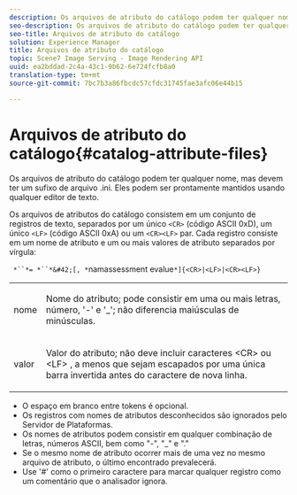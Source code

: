 ```yaml
---
description: Os arquivos de atributo do catálogo podem ter qualquer nome, mas devem ter um sufixo de arquivo .ini. Eles podem ser prontamente mantidos usando qualquer editor de texto.
seo-description: Os arquivos de atributo do catálogo podem ter qualquer nome, mas devem ter um sufixo de arquivo .ini. Eles podem ser prontamente mantidos usando qualquer editor de texto.
seo-title: Arquivos de atributo do catálogo
solution: Experience Manager
title: Arquivos de atributo do catálogo
topic: Scene7 Image Serving - Image Rendering API
uuid: ea2bddad-2c4a-43c1-9b62-6e724fcfb8a0
translation-type: tm+mt
source-git-commit: 7bc7b3a86fbcdc57cfdc31745fae3afc06e44b15

---
```



# Arquivos de atributo do catálogo{#catalog-attribute-files}

Os arquivos de atributo do catálogo podem ter qualquer nome, mas devem ter um sufixo de arquivo .ini. Eles podem ser prontamente mantidos usando qualquer editor de texto.

Os arquivos de atributos do catálogo consistem em um conjunto de registros de texto, separados por um único `<CR>` (código ASCII 0xD), um único `<LF>` (código ASCII 0xA) ou um `<CR><LF>` par. Cada registro consiste em um nome de atributo e um ou mais valores de atributo separados por vírgula:

` *``*= *``*&#42;[, *`namassessment evalue`*]{<CR>|<LF>|<CR><LF>}`

<table id="simpletable_8454AD549FDA421BA1469CDA44132773"> 
 <tr class="strow"> 
  <td class="stentry"> <p> <span class="codeph"> <span class="varname"> nome </span></span> </p> </td> 
  <td class="stentry"> <p>Nome do atributo; pode consistir em uma ou mais letras, número, '-' e '_'; não diferencia maiúsculas de minúsculas. </p> </td> 
 </tr> 
 <tr class="strow"> 
  <td class="stentry"> <p> <span class="codeph"> <span class="varname"> valor </span></span> </p> </td> 
  <td class="stentry"> <p>Valor do atributo; não deve incluir caracteres <span class="codeph"> &lt;CR&gt; </span>ou <span class="codeph"> &lt;LF&gt; </span> , a menos que sejam escapados por uma única barra invertida antes do caractere de nova linha. </p> </td> 
 </tr> 
</table>

* O espaço em branco entre tokens é opcional.
* Os registros com nomes de atributos desconhecidos são ignorados pelo Servidor de Plataformas.
* Os nomes de atributos podem consistir em qualquer combinação de letras, números ASCII, bem como &quot;-&quot;, &quot;_&quot; e &quot;.&quot;
* Se o mesmo nome de atributo ocorrer mais de uma vez no mesmo arquivo de atributo, o último encontrado prevalecerá.
* Use &#39;#&#39; como o primeiro caractere para marcar qualquer registro como um comentário que o analisador ignora.

